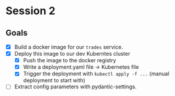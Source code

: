 # Session 2

## Goals

- [x] Build a docker image for our `trades` service.
- [x] Deploy this image to our dev Kuberntes cluster
    - [x] Push the image to the docker registry
    - [x] Write a deployment.yaml file -> Kubernetes file
    - [x] Trigger the deployment with `kubectl apply -f ...` (manual deployment to start with)

- [ ] Extract config parameters with pydantic-settings.